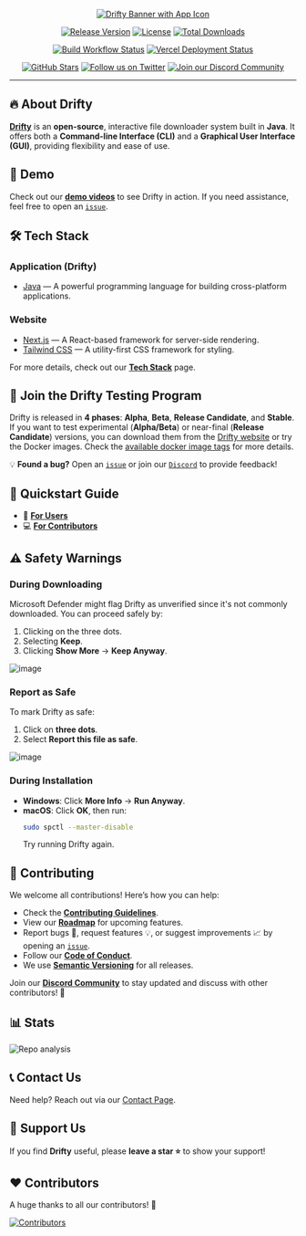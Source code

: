 <a href="https://drifty.vercel.app/">
    <p align="center">
        <img src="https://github.com/SaptarshiSarkar12/Drifty/assets/105960032/92b11509-2115-4f80-8188-19821b258332" alt="Drifty Banner with App Icon">
    </p>
</a>

<p align="center">
    <a href="https://github.com/SaptarshiSarkar12/Drifty/releases/latest/"><img src="https://img.shields.io/github/v/release/SaptarshiSarkar12/Drifty?color=%23FFFF0g&amp;label=Drifty" alt="Release Version"></a>
    <a href="https://github.com/SaptarshiSarkar12/Drifty/blob/master/LICENSE"><img src="https://img.shields.io/github/license/SaptarshiSarkar12/Drifty" alt="License"></a>
    <a href="https://github.com/SaptarshiSarkar12/Drifty/releases/latest/"><img src="https://img.shields.io/github/downloads/SaptarshiSarkar12/Drifty/total" alt="Total Downloads"></a>    
</p>

<p align="center">
    <a href="https://github.com/SaptarshiSarkar12/Drifty/actions/workflows/build.yml"><img src="https://github.com/SaptarshiSarkar12/Drifty/actions/workflows/build.yml/badge.svg" alt="Build Workflow Status"></a> 
    <a href="https://drifty.vercel.app/"><img src="https://img.shields.io/github/deployments/SaptarshiSarkar12/Drifty/production?logo=Vercel&label=Website%20Deployment" alt="Vercel Deployment Status"></a>
</p>

<p align="center">
    <a href="https://github.com/SaptarshiSarkar12/Drifty/stargazers"><img src="https://img.shields.io/github/stars/SaptarshiSarkar12/Drifty?label=Leave%20a%20star&amp;style=social" alt="GitHub Stars"></a> 
    <a href="https://twitter.com/SSarkar2007"><img src="https://img.shields.io/twitter/follow/SSarkar2007?style=social" alt="Follow us on Twitter"></a> 
    <a href="https://discord.gg/DeT4jXPfkG"><img src="https://img.shields.io/discord/1034035416300519454?label=Discord&amp;logo=discord" alt="Join our Discord Community"></a>
</p>

---

## 🔥 About Drifty

[**Drifty**](https://github.com/SaptarshiSarkar12/Drifty/) is an **open-source**, interactive file downloader system built in **Java**. It offers both a **Command-line Interface (CLI)** and a **Graphical User Interface (GUI)**, providing flexibility and ease of use.

## 🎥 Demo

Check out our [**demo videos**](https://drifty.vercel.app/docs#explore-drifty) to see Drifty in action. If you need assistance, feel free to open an [`issue`](https://github.com/SaptarshiSarkar12/Drifty/issues/new/choose/).

## 🛠️ Tech Stack

### **Application (Drifty)**

- [Java](https://www.oracle.com/java) — A powerful programming language for building cross-platform applications.

### **Website**

- [Next.js](https://nextjs.org/) — A React-based framework for server-side rendering.
- [Tailwind CSS](https://tailwindcss.com/) — A utility-first CSS framework for styling.

For more details, check out our [**Tech Stack**](https://drifty.vercel.app/docs/development/architecture#technologies-used) page.

## 🚀 Join the Drifty Testing Program

Drifty is released in **4 phases**: **Alpha**, **Beta**, **Release Candidate**, and **Stable**. If you want to test experimental (**Alpha/Beta**) or near-final (**Release Candidate**) versions, you can download them from the [Drifty website](https://drifty.vercel.app/download) or try the Docker images.
Check the [available docker image tags](https://drifty.vercel.app/docs/usage/docker/drifty-in-docker#available-version-tags) for more details.

💡 **Found a bug?** Open an [`issue`](https://github.com/SaptarshiSarkar12/Drifty/issues/new/choose) or join our [`Discord`](https://discord.gg/DeT4jXPfkG) to provide feedback!

## 🚀 Quickstart Guide

- 📖 **[For Users](https://drifty.vercel.app/docs/quickstart)**
- 💻 **[For Contributors](https://drifty.vercel.app/docs/Contributing)**

## ⚠️ Safety Warnings

### **During Downloading**

Microsoft Defender might flag Drifty as unverified since it's not commonly downloaded. You can proceed safely by:

1. Clicking on the three dots.
2. Selecting **Keep**.
3. Clicking **Show More** → **Keep Anyway**.

![image](https://user-images.githubusercontent.com/58129377/193471489-87ee10a0-f719-47ef-9d46-e5b71c611d4b.png)

### **Report as Safe**

To mark Drifty as safe:

1. Click on **three dots**.
2. Select **Report this file as safe**.

![image](https://user-images.githubusercontent.com/58129377/193471838-63ba50ba-e303-48b4-b7c1-b71e6c0663e7.png)

### **During Installation**

- **Windows**: Click **More Info** → **Run Anyway**.
- **macOS**: Click **OK**, then run:
  ```sh
  sudo spctl --master-disable
  ```
  Try running Drifty again.

## 🤝 Contributing

We welcome all contributions! Here’s how you can help:

- Check the [**Contributing Guidelines**](https://drifty.vercel.app/docs/Contributing).
- View our [**Roadmap**](https://github.com/users/SaptarshiSarkar12/projects/3) for upcoming features.
- Report bugs 🐛, request features 💡, or suggest improvements 📈 by opening an [`issue`](https://github.com/SaptarshiSarkar12/Drifty/issues/new/choose).
- Follow our [**Code of Conduct**](https://github.com/SaptarshiSarkar12/Drifty/blob/master/CODE_OF_CONDUCT.md).
- We use [**Semantic Versioning**](https://semver.org/) for all releases.

Join our [**Discord Community**](https://discord.gg/DeT4jXPfkG) to stay updated and discuss with other contributors! 💬

## 📊 Stats

![Repo analysis](https://repobeats.axiom.co/api/embed/9b39d68e1ca7e9523e4454b352930d61109915a1.svg)

## 📞 Contact Us

Need help? Reach out via our [Contact Page](https://drifty.vercel.app/contact).

## 🙏 Support Us

If you find **Drifty** useful, please **leave a star ⭐** to show your support!

## ❤️ Contributors

A huge thanks to all our contributors! 🎉

[![Contributors](https://contrib.rocks/image?repo=SaptarshiSarkar12/Drifty&max=200)](https://github.com/SaptarshiSarkar12/Drifty/graphs/contributors)